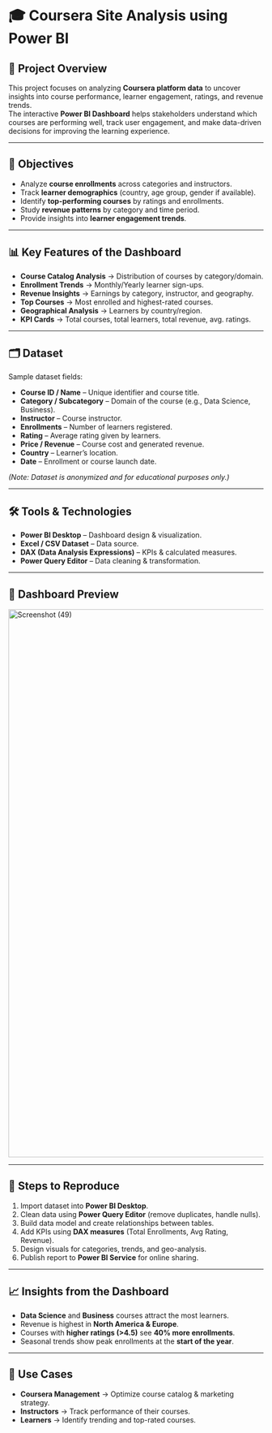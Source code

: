 # 🎓 Coursera Site Analysis using Power BI  

## 📌 Project Overview  
This project focuses on analyzing **Coursera platform data** to uncover insights into course performance, learner engagement, ratings, and revenue trends.  
The interactive **Power BI Dashboard** helps stakeholders understand which courses are performing well, track user engagement, and make data-driven decisions for improving the learning experience.  

---

## 🎯 Objectives  
- Analyze **course enrollments** across categories and instructors.  
- Track **learner demographics** (country, age group, gender if available).  
- Identify **top-performing courses** by ratings and enrollments.  
- Study **revenue patterns** by category and time period.  
- Provide insights into **learner engagement trends**.  

---

## 📊 Key Features of the Dashboard  
- **Course Catalog Analysis** → Distribution of courses by category/domain.  
- **Enrollment Trends** → Monthly/Yearly learner sign-ups.  
- **Revenue Insights** → Earnings by category, instructor, and geography.  
- **Top Courses** → Most enrolled and highest-rated courses.  
- **Geographical Analysis** → Learners by country/region.  
- **KPI Cards** → Total courses, total learners, total revenue, avg. ratings.  

---

## 🗂 Dataset  
Sample dataset fields:  
- **Course ID / Name** – Unique identifier and course title.  
- **Category / Subcategory** – Domain of the course (e.g., Data Science, Business).  
- **Instructor** – Course instructor.  
- **Enrollments** – Number of learners registered.  
- **Rating** – Average rating given by learners.  
- **Price / Revenue** – Course cost and generated revenue.  
- **Country** – Learner’s location.  
- **Date** – Enrollment or course launch date.  

*(Note: Dataset is anonymized and for educational purposes only.)*  

---

## 🛠 Tools & Technologies  
- **Power BI Desktop** – Dashboard design & visualization.  
- **Excel / CSV Dataset** – Data source.  
- **DAX (Data Analysis Expressions)** – KPIs & calculated measures.  
- **Power Query Editor** – Data cleaning & transformation.  

---

## 📸 Dashboard Preview  
<img width="1920" height="1080" alt="Screenshot (49)" src="https://github.com/user-attachments/assets/f12449a1-ecaa-44c0-a261-bf7da038fd52" />


---

## 🚀 Steps to Reproduce  
1. Import dataset into **Power BI Desktop**.  
2. Clean data using **Power Query Editor** (remove duplicates, handle nulls).  
3. Build data model and create relationships between tables.  
4. Add KPIs using **DAX measures** (Total Enrollments, Avg Rating, Revenue).  
5. Design visuals for categories, trends, and geo-analysis.  
6. Publish report to **Power BI Service** for online sharing.  

---

## 📈 Insights from the Dashboard  
- **Data Science** and **Business** courses attract the most learners.  
- Revenue is highest in **North America & Europe**.  
- Courses with **higher ratings (>4.5)** see **40% more enrollments**.  
- Seasonal trends show peak enrollments at the **start of the year**.  

---

## 📌 Use Cases  
- **Coursera Management** → Optimize course catalog & marketing strategy.  
- **Instructors** → Track performance of their courses.  
- **Learners** → Identify trending and top-rated courses.  



